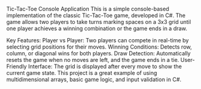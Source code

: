 Tic-Tac-Toe Console Application
This is a simple console-based implementation of the classic Tic-Tac-Toe game, developed in C#. The game allows two players to take turns marking spaces on a 3x3 grid until one player achieves a winning combination or the game ends in a draw.

Key Features:
Player vs Player: Two players can compete in real-time by selecting grid positions for their moves.
Winning Conditions: Detects row, column, or diagonal wins for both players.
Draw Detection: Automatically resets the game when no moves are left, and the game ends in a tie.
User-Friendly Interface: The grid is displayed after every move to show the current game state.
This project is a great example of using multidimensional arrays, basic game logic, and input validation in C#.
